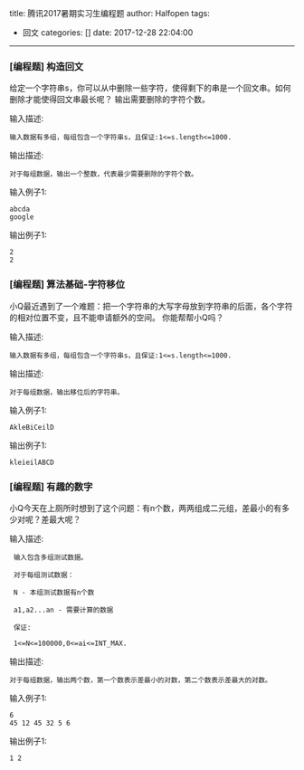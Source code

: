 title: 腾讯2017暑期实习生编程题
author: Halfopen
tags:
  - 回文
categories: []
date: 2017-12-28 22:04:00
---

### [编程题] 构造回文
给定一个字符串s，你可以从中删除一些字符，使得剩下的串是一个回文串。如何删除才能使得回文串最长呢？
输出需要删除的字符个数。

输入描述:

	输入数据有多组，每组包含一个字符串s，且保证:1<=s.length<=1000.
  



输出描述:

	对于每组数据，输出一个整数，代表最少需要删除的字符个数。


输入例子1:

    abcda
    google

输出例子1:

    2
    2
    
### [编程题] 算法基础-字符移位

小Q最近遇到了一个难题：把一个字符串的大写字母放到字符串的后面，各个字符的相对位置不变，且不能申请额外的空间。
你能帮帮小Q吗？


输入描述:

	输入数据有多组，每组包含一个字符串s，且保证:1<=s.length<=1000.
  



输出描述:

	对于每组数据，输出移位后的字符串。


输入例子1:

	AkleBiCeilD

输出例子1:

	kleieilABCD
    
    
### [编程题] 有趣的数字

小Q今天在上厕所时想到了这个问题：有n个数，两两组成二元组，差最小的有多少对呢？差最大呢？


输入描述:

     输入包含多组测试数据。

     对于每组测试数据：

     N - 本组测试数据有n个数

     a1,a2...an - 需要计算的数据

     保证:

     1<=N<=100000,0<=ai<=INT_MAX.
  



输出描述:

	对于每组数据，输出两个数，第一个数表示差最小的对数，第二个数表示差最大的对数。


输入例子1:

    6
    45 12 45 32 5 6

输出例子1:

	1 2
